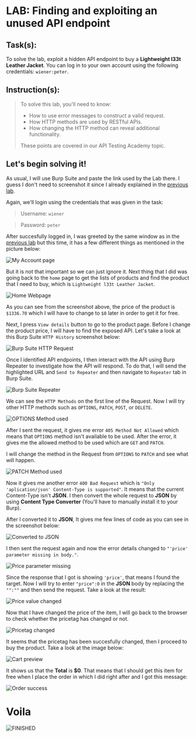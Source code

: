 # LAB: Finding and exploiting an unused API endpoint

## Task(s):

To solve the lab, exploit a hidden API endpoint to buy a **Lightweight l33t Leather Jacket**. You can log in to your own account using the following credentials: ```wiener:peter```.

## Instruction(s):

> To solve this lab, you'll need to know:
>
> - How to use error messages to construct a valid request.
> - How HTTP methods are used by RESTful APIs.
> - How changing the HTTP method can reveal additional functionality.
> 
> These points are covered in our API Testing Academy topic.

## Let's begin solving it!

As usual, I will use Burp Suite and paste the link used by the Lab there. I guess I don't need to screenshot it since I already explained in the [previous lab](/WSA(Burp)/LAB-1/answer.md).

Again, we'll login using the credentials that was given in the task:

> Username: ```wiener```

> Password: ```peter```

After succesfully logged in, I was greeted by the same window as in the [previous lab](/WSA(Burp)/LAB-1/answer.md) but this time, it has a few different things as mentioned in the picture below:

![My Account page](/WSA(Burp)/LAB-2-Identifying-and-interacting-with-API-endpoints/images/1.png)

But it is not that important so we can just ignore it. Next thing that I did was going back to the ```home``` page to get the lists of products and find the product that I need to buy, which is ```Lightweight l33t Leather Jacket```.

![Home Webpage](/WSA(Burp)/LAB-2-Identifying-and-interacting-with-API-endpoints/images/2.png)

As you can see from the screenshot above, the price of the product is ```$1336.70``` which I will have to change to ```$0``` later in order to get it for free.

Next, I press ```View details``` button to go to the product page. Before I change the product price, I will have to find the exposed API. Let's take a look at this Burp Suite ```HTTP History``` screenshot below:

![Burp Suite HTTP Request](/WSA(Burp)/LAB-2-Identifying-and-interacting-with-API-endpoints/images/3.png)

Once I identified API endpoints, I then interact with the API using Burp Repeater to investigate how the API will respond. To do that, I will send the highlighted URL and ```Send to Repeater``` and then navigate to ```Repeater``` tab in Burp Suite.

![Burp Suite Repeater](/WSA(Burp)/LAB-2-Identifying-and-interacting-with-API-endpoints/images/4.png)

We can see the ```HTTP Methods``` on the first line of the Request. Now I will try other HTTP methods such as ```OPTIONS```, ```PATCH```, ```POST```, or ```DELETE```.

![OPTIONS Method used](/WSA(Burp)/LAB-2-Identifying-and-interacting-with-API-endpoints/images/5.png)

After I sent the request, it gives me error ```405 Method Not Allowed``` which means that ```OPTIONS``` method isn't available to be used. After the error, it gives me the allowed method to be used which are ```GET``` and ```PATCH```.

I will change the method in the Request from ```OPTIONS``` to ```PATCH``` and see what will happen.

![PATCH Method used](/WSA(Burp)/LAB-2-Identifying-and-interacting-with-API-endpoints/images/6.png)

Now it gives me another error ```400 Bad Request``` which is ```"Only 'aplication/json' Content-Type is supported"```. It means that the current Content-Type isn't **JSON**. I then convert the whole request to **JSON** by using **Content Type Converter** (You'll have to manually install it to your Burp).

After I converted it to **JSON**, It gives me few lines of code as you can see in the screenshot below:

![Converted to JSON](/WSA(Burp)/LAB-2-Identifying-and-interacting-with-API-endpoints/images/7.png)

I then sent the request again and now the error details changed to ```"'price' parameter missing in body."```. 

![Price parameter missing](/WSA(Burp)/LAB-2-Identifying-and-interacting-with-API-endpoints/images/8.png)

Since the response that I got is showing ```'price'```, that means I found the target. Now I will try to enter ```"price":0``` in the **JSON** body by replacing the ```"":""``` and then send the request. Take a look at the result:

![Price value changed](/WSA(Burp)/LAB-2-Identifying-and-interacting-with-API-endpoints/images/9.png)

Now that I have changed the price of the item, I will go back to the browser to check whether the pricetag has changed or not.

![Pricetag changed](/WSA(Burp)/LAB-2-Identifying-and-interacting-with-API-endpoints/images/10.png)

It seems that the pricetag has been succesfully changed, then I proceed to buy the product. Take a look at the image below:

![Cart preview](/WSA(Burp)/LAB-2-Identifying-and-interacting-with-API-endpoints/images/11.png)

It shows us that the **Total** is **$0**. That means that I should get this item for free when I place the order in which I did right after and I got this message:

![Order success](/WSA(Burp)/LAB-2-Identifying-and-interacting-with-API-endpoints/images/12.png)

# Voila

![FINISHED](/WSA(Burp)/LAB-2-Identifying-and-interacting-with-API-endpoints/images/13.png)